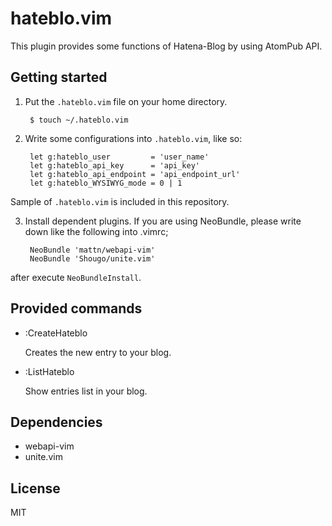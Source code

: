 hateblo.vim
===========

This plugin provides some functions of Hatena-Blog by using AtomPub API.

Getting started
---------------

1. Put the `.hateblo.vim` file on your home directory.

        $ touch ~/.hateblo.vim

2. Write some configurations into `.hateblo.vim`, like so:

        let g:hateblo_user         = 'user_name'
        let g:hateblo_api_key      = 'api_key'
        let g:hateblo_api_endpoint = 'api_endpoint_url'
        let g:hateblo_WYSIWYG_mode = 0 | 1

Sample of `.hateblo.vim` is included in this repository.

3. Install dependent plugins. If you are using NeoBundle, please write down like the following into .vimrc;

        NeoBundle 'mattn/webapi-vim'
        NeoBundle 'Shougo/unite.vim'

after execute `NeoBundleInstall`.

Provided commands
-----------------

- :CreateHateblo

    Creates the new entry to your blog.

- :ListHateblo

    Show entries list in your blog.

Dependencies
------------

- webapi-vim
- unite.vim

License
-------

MIT
